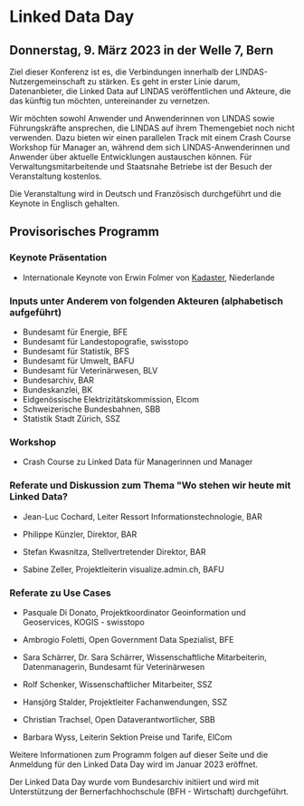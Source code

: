 # Linked Data Day 
## Donnerstag, 9. März 2023 in der Welle 7, Bern

Ziel dieser Konferenz ist es, die Verbindungen innerhalb der LINDAS-Nutzergemeinschaft zu stärken. Es geht in erster Linie darum, Datenanbieter, die Linked Data auf LINDAS veröffentlichen und Akteure, die das künftig tun möchten, untereinander zu vernetzen. 

Wir möchten sowohl Anwender und Anwenderinnen von LINDAS sowie Führungskräfte ansprechen, die LINDAS auf ihrem Themengebiet noch nicht verwenden. Dazu bieten wir einen parallelen Track mit einem Crash Course Workshop für Manager an, während dem sich LINDAS-Anwenderinnen und Anwender über aktuelle Entwicklungen austauschen können. Für Verwaltungsmitarbeitende und Staatsnahe Betriebe ist der Besuch der Veranstaltung kostenlos. 

Die Veranstaltung wird in Deutsch und Französisch durchgeführt und die Keynote in Englisch gehalten. 

## Provisorisches Programm

### Keynote Präsentation 

- Internationale Keynote von Erwin Folmer von [Kadaster](https://www.kadaster.nl/about-us "dieser Link führt zu Kadaster!"), Niederlande 

### Inputs unter Anderem von folgenden Akteuren (alphabetisch aufgeführt)
- Bundesamt für Energie, BFE
- Bundesamt für Landestopografie, swisstopo
- Bundesamt für Statistik, BFS
- Bundesamt für Umwelt, BAFU
- Bundesamt für Veterinärwesen, BLV
- Bundesarchiv, BAR
- Bundeskanzlei, BK
- Eidgenössische Elektrizitätskommission, Elcom 
- Schweizerische Bundesbahnen, SBB
- Statistik Stadt Zürich, SSZ 

### Workshop
- Crash Course zu Linked Data für Managerinnen und Manager

### Referate und Diskussion zum Thema "Wo stehen wir heute mit Linked Data?

- Jean-Luc Cochard, Leiter Ressort Informationstechnologie, BAR

- Philippe Künzler, Direktor, BAR

- Stefan Kwasnitza, Stellvertretender Direktor, BAR

- Sabine Zeller, Projektleiterin visualize.admin.ch, BAFU

### Referate zu Use Cases 

- Pasquale Di Donato, Projektkoordinator Geoinformation und Geoservices, KOGIS - swisstopo

- Ambrogio Foletti, Open Government Data Spezialist, BFE

- Sara Schärrer, Dr. Sara Schärrer, Wissenschaftliche Mitarbeiterin, Datenmanagerin, Bundesamt für Veterinärwesen

- Rolf Schenker, Wissenschaftlicher Mitarbeiter, SSZ

- Hansjörg Stalder, Projektleiter Fachanwendungen, SSZ

- Christian Trachsel, Open Dataverantwortlicher, SBB

- Barbara Wyss, Leiterin Sektion Preise und Tarife, ElCom


Weitere Informationen zum Programm folgen auf dieser Seite und die Anmeldung für den Linked Data Day wird im Januar 2023 eröffnet.

Der Linked Data Day wurde vom Bundesarchiv initiiert und wird mit Unterstützung der Bernerfachhochschule (BFH - Wirtschaft) durchgeführt. 
